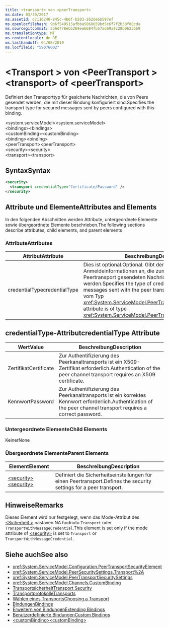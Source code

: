 ```yaml
---
title: <transport> von <peerTransport>
ms.date: 03/30/2017
ms.assetid: d7116240-845c-4b6f-b203-262de6b597ef
ms.openlocfilehash: 9b6f548515afbba5068659bd5c6f7f2b33f80cda
ms.sourcegitcommit: 5b6d778ebb269ee6684fb57ad69a8c28b06235b9
ms.translationtype: MT
ms.contentlocale: de-DE
ms.lasthandoff: 04/08/2019
ms.locfileid: "59076002"
---
```

# <a name="transport-of-peertransport"></a><span data-ttu-id="ed671-102">\<Transport > von \<PeerTransport ></span><span class="sxs-lookup"><span data-stu-id="ed671-102">\<transport> of \<peerTransport></span></span>
<span data-ttu-id="ed671-103">Definiert den Transporttyp für gesicherte Nachrichten, die von Peers gesendet werden, die mit dieser Bindung konfiguriert sind.</span><span class="sxs-lookup"><span data-stu-id="ed671-103">Specifies the transport type for secured messages sent by peers configured with this binding.</span></span>  
  
 <span data-ttu-id="ed671-104">\<system.serviceModel></span><span class="sxs-lookup"><span data-stu-id="ed671-104">\<system.serviceModel></span></span>  
<span data-ttu-id="ed671-105">\<bindings></span><span class="sxs-lookup"><span data-stu-id="ed671-105">\<bindings></span></span>  
<span data-ttu-id="ed671-106">\<customBinding></span><span class="sxs-lookup"><span data-stu-id="ed671-106">\<customBinding></span></span>  
<span data-ttu-id="ed671-107">\<binding></span><span class="sxs-lookup"><span data-stu-id="ed671-107">\<binding></span></span>  
<span data-ttu-id="ed671-108">\<peerTransport></span><span class="sxs-lookup"><span data-stu-id="ed671-108">\<peerTransport></span></span>  
<span data-ttu-id="ed671-109">\<security></span><span class="sxs-lookup"><span data-stu-id="ed671-109">\<security></span></span>  
<span data-ttu-id="ed671-110">\<transport></span><span class="sxs-lookup"><span data-stu-id="ed671-110">\<transport></span></span>  
  
## <a name="syntax"></a><span data-ttu-id="ed671-111">Syntax</span><span class="sxs-lookup"><span data-stu-id="ed671-111">Syntax</span></span>  
  
```xml  
<security>
  <transport credentialType="Certificate/Password" />
</security>
```  
  
## <a name="attributes-and-elements"></a><span data-ttu-id="ed671-112">Attribute und Elemente</span><span class="sxs-lookup"><span data-stu-id="ed671-112">Attributes and Elements</span></span>  
 <span data-ttu-id="ed671-113">In den folgenden Abschnitten werden Attribute, untergeordnete Elemente sowie übergeordnete Elemente beschrieben.</span><span class="sxs-lookup"><span data-stu-id="ed671-113">The following sections describe attributes, child elements, and parent elements</span></span>  
  
### <a name="attributes"></a><span data-ttu-id="ed671-114">Attribute</span><span class="sxs-lookup"><span data-stu-id="ed671-114">Attributes</span></span>  
  
|<span data-ttu-id="ed671-115">Attribut</span><span class="sxs-lookup"><span data-stu-id="ed671-115">Attribute</span></span>|<span data-ttu-id="ed671-116">Beschreibung</span><span class="sxs-lookup"><span data-stu-id="ed671-116">Description</span></span>|  
|---------------|-----------------|  
|<span data-ttu-id="ed671-117">credentialType</span><span class="sxs-lookup"><span data-stu-id="ed671-117">credentialType</span></span>|<span data-ttu-id="ed671-118">Dies ist optional.</span><span class="sxs-lookup"><span data-stu-id="ed671-118">Optional.</span></span> <span data-ttu-id="ed671-119">Gibt den Typ von Anmeldeinformationen an, die zum Überprüfen von über den Peertransport gesendeten Nachrichten verwendet werden.</span><span class="sxs-lookup"><span data-stu-id="ed671-119">Specifies the type of credentials used to verify messages sent with the peer transport.</span></span> <span data-ttu-id="ed671-120">Dieses Attribut ist vom Typ <xref:System.ServiceModel.PeerTransportCredentialType>.</span><span class="sxs-lookup"><span data-stu-id="ed671-120">This attribute is of type <xref:System.ServiceModel.PeerTransportCredentialType>.</span></span>|  
  
## <a name="credentialtype-attribute"></a><span data-ttu-id="ed671-121">credentialType-Attribut</span><span class="sxs-lookup"><span data-stu-id="ed671-121">credentialType Attribute</span></span>  
  
|<span data-ttu-id="ed671-122">Wert</span><span class="sxs-lookup"><span data-stu-id="ed671-122">Value</span></span>|<span data-ttu-id="ed671-123">Beschreibung</span><span class="sxs-lookup"><span data-stu-id="ed671-123">Description</span></span>|  
|-----------|-----------------|  
|<span data-ttu-id="ed671-124">Zertifikat</span><span class="sxs-lookup"><span data-stu-id="ed671-124">Certificate</span></span>|<span data-ttu-id="ed671-125">Zur Authentifizierung des Peerkanaltransports ist ein X509-Zertifikat erforderlich.</span><span class="sxs-lookup"><span data-stu-id="ed671-125">Authentication of the peer channel transport requires an X509 certificate.</span></span>|  
|<span data-ttu-id="ed671-126">Kennwort</span><span class="sxs-lookup"><span data-stu-id="ed671-126">Password</span></span>|<span data-ttu-id="ed671-127">Zur Authentifizierung des Peerkanaltransports ist ein korrektes Kennwort erforderlich.</span><span class="sxs-lookup"><span data-stu-id="ed671-127">Authentication of the peer channel transport requires a correct password.</span></span>|  
  
### <a name="child-elements"></a><span data-ttu-id="ed671-128">Untergeordnete Elemente</span><span class="sxs-lookup"><span data-stu-id="ed671-128">Child Elements</span></span>  
 <span data-ttu-id="ed671-129">Keiner</span><span class="sxs-lookup"><span data-stu-id="ed671-129">None</span></span>  
  
### <a name="parent-elements"></a><span data-ttu-id="ed671-130">Übergeordnete Elemente</span><span class="sxs-lookup"><span data-stu-id="ed671-130">Parent Elements</span></span>  
  
|<span data-ttu-id="ed671-131">Element</span><span class="sxs-lookup"><span data-stu-id="ed671-131">Element</span></span>|<span data-ttu-id="ed671-132">Beschreibung</span><span class="sxs-lookup"><span data-stu-id="ed671-132">Description</span></span>|  
|-------------|-----------------|  
|[<span data-ttu-id="ed671-133">\<security></span><span class="sxs-lookup"><span data-stu-id="ed671-133">\<security></span></span>](../../../../../docs/framework/configure-apps/file-schema/wcf/security-of-peertransport.md)|<span data-ttu-id="ed671-134">Definiert die Sicherheitseinstellungen für einen Peertransport.</span><span class="sxs-lookup"><span data-stu-id="ed671-134">Defines the security settings for a peer transport.</span></span>|  
  
## <a name="remarks"></a><span data-ttu-id="ed671-135">Hinweise</span><span class="sxs-lookup"><span data-stu-id="ed671-135">Remarks</span></span>  
 <span data-ttu-id="ed671-136">Dieses Element wird nur festgelegt, wenn das Mode-Attribut des [ \<Sicherheit >](../../../../../docs/framework/configure-apps/file-schema/wcf/security-of-peertransport.md) nastaven NA hodnotu `Transport` oder `TransportWithMessageCredential`.</span><span class="sxs-lookup"><span data-stu-id="ed671-136">This element is set only if the mode attribute of [\<security>](../../../../../docs/framework/configure-apps/file-schema/wcf/security-of-peertransport.md) is set to `Transport` or `TransportWithMessageCredential`.</span></span>  
  
## <a name="see-also"></a><span data-ttu-id="ed671-137">Siehe auch</span><span class="sxs-lookup"><span data-stu-id="ed671-137">See also</span></span>

- <xref:System.ServiceModel.Configuration.PeerTransportSecurityElement>
- <xref:System.ServiceModel.PeerSecuritySettings.Transport%2A>
- <xref:System.ServiceModel.PeerTransportSecuritySettings>
- <xref:System.ServiceModel.Channels.CustomBinding>
- [<span data-ttu-id="ed671-138">Transportsicherheit</span><span class="sxs-lookup"><span data-stu-id="ed671-138">Transport Security</span></span>](../../../../../docs/framework/wcf/feature-details/transport-security.md)
- [<span data-ttu-id="ed671-139">Transportprotokolle</span><span class="sxs-lookup"><span data-stu-id="ed671-139">Transports</span></span>](../../../../../docs/framework/wcf/feature-details/transports.md)
- [<span data-ttu-id="ed671-140">Wählen eines Transports</span><span class="sxs-lookup"><span data-stu-id="ed671-140">Choosing a Transport</span></span>](../../../../../docs/framework/wcf/feature-details/choosing-a-transport.md)
- [<span data-ttu-id="ed671-141">Bindungen</span><span class="sxs-lookup"><span data-stu-id="ed671-141">Bindings</span></span>](../../../../../docs/framework/wcf/bindings.md)
- [<span data-ttu-id="ed671-142">Erweitern von Bindungen</span><span class="sxs-lookup"><span data-stu-id="ed671-142">Extending Bindings</span></span>](../../../../../docs/framework/wcf/extending/extending-bindings.md)
- [<span data-ttu-id="ed671-143">Benutzerdefinierte Bindungen</span><span class="sxs-lookup"><span data-stu-id="ed671-143">Custom Bindings</span></span>](../../../../../docs/framework/wcf/extending/custom-bindings.md)
- [<span data-ttu-id="ed671-144">\<customBinding></span><span class="sxs-lookup"><span data-stu-id="ed671-144">\<customBinding></span></span>](../../../../../docs/framework/configure-apps/file-schema/wcf/custombinding.md)
